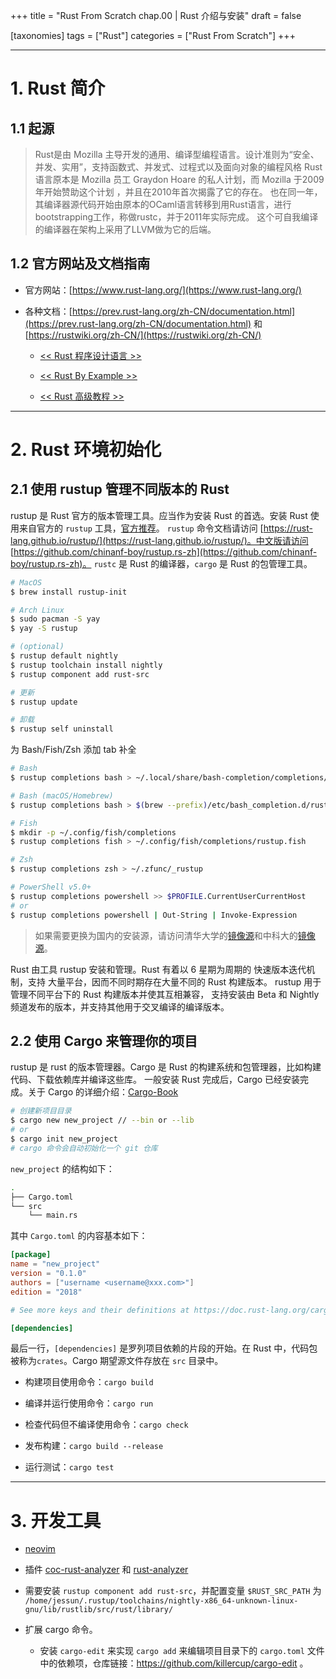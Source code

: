+++
title = "Rust From Scratch chap.00 | Rust 介绍与安装"
draft = false

[taxonomies]
tags = ["Rust"]
categories = ["Rust From Scratch"]
+++

---

# 1. Rust 简介

## 1.1 起源

> Rust是由 Mozilla 主导开发的通用、编译型编程语言。设计准则为“安全、并发、实用”，支持函数式、并发式、过程式以及面向对象的编程风格
> Rust语言原本是 Mozilla 员工 Graydon Hoare 的私人计划，而 Mozilla 于2009年开始赞助这个计划 ，并且在2010年首次揭露了它的存在。
> 也在同一年，其编译器源代码开始由原本的OCaml语言转移到用Rust语言，进行bootstrapping工作，称做rustc，并于2011年实际完成。
> 这个可自我编译的编译器在架构上采用了LLVM做为它的后端。

## 1.2 官方网站及文档指南

- 官方网站：[https://www.rust-lang.org/](https://www.rust-lang.org/)

- 各种文档：[https://prev.rust-lang.org/zh-CN/documentation.html](https://prev.rust-lang.org/zh-CN/documentation.html) 和 [https://rustwiki.org/zh-CN/](https://rustwiki.org/zh-CN/)

    - [<< Rust 程序设计语言 >>](https://kaisery.github.io/trpl-zh-cn/)

    - [<< Rust By Example >>](https://rustwiki.org/rust-by-example/)

    - [<< Rust 高级教程 >>](https://doc.rust-lang.org/nomicon/)

---

# 2. Rust 环境初始化

## 2.1 使用 rustup 管理不同版本的 Rust

rustup 是 Rust 官方的版本管理工具。应当作为安装 Rust 的首选。安装 Rust 使用来自官方的 `rustup` 工具，[官方推荐](https://www.rust-lang.org/tools/install)。
`rustup` 命令文档请访问 [https://rust-lang.github.io/rustup/](https://rust-lang.github.io/rustup/)。中文版请访问 [https://github.com/chinanf-boy/rustup.rs-zh](https://github.com/chinanf-boy/rustup.rs-zh)。
`rustc` 是 Rust 的编译器，`cargo` 是 Rust 的包管理工具。

```bash
# MacOS
$ brew install rustup-init

# Arch Linux
$ sudo pacman -S yay
$ yay -S rustup

# (optional)
$ rustup default nightly
$ rustup toolchain install nightly
$ rustup component add rust-src 
```
```bash
# 更新
$ rustup update

# 卸载
$ rustup self uninstall
```

为 Bash/Fish/Zsh 添加 tab 补全

```bash
# Bash
$ rustup completions bash > ~/.local/share/bash-completion/completions/rustup

# Bash (macOS/Homebrew)
$ rustup completions bash > $(brew --prefix)/etc/bash_completion.d/rustup.bash-completion

# Fish
$ mkdir -p ~/.config/fish/completions
$ rustup completions fish > ~/.config/fish/completions/rustup.fish

# Zsh
$ rustup completions zsh > ~/.zfunc/_rustup

# PowerShell v5.0+
$ rustup completions powershell >> $PROFILE.CurrentUserCurrentHost
# or
$ rustup completions powershell | Out-String | Invoke-Expression
```

> 如果需要更换为国内的安装源，请访问清华大学的[镜像源](https://mirrors.tuna.tsinghua.edu.cn/help/rustup/)和中科大的[镜像源](https://mirrors.ustc.edu.cn/help/rust-static.html)。

Rust 由工具 rustup 安装和管理。Rust 有着以 6 星期为周期的 快速版本迭代机制，支持 大量平台，因而不同时期存在大量不同的 Rust 构建版本。
rustup 用于管理不同平台下的 Rust 构建版本并使其互相兼容， 支持安装由 Beta 和 Nightly 频道发布的版本，并支持其他用于交叉编译的编译版本。

## 2.2 使用 Cargo 来管理你的项目

rustup 是 rust 的版本管理器。Cargo 是 Rust 的构建系统和包管理器，比如构建代码、下载依赖库并编译这些库。
一般安装 Rust 完成后，Cargo 已经安装完成。关于 Cargo 的详细介绍：[Cargo-Book](http://llever.com/cargo-book-zh/)

```bash
# 创建新项目目录
$ cargo new new_project // --bin or --lib
# or
$ cargo init new_project
# cargo 命令会自动初始化一个 git 仓库
```

`new_project` 的结构如下：

```bash
.
├── Cargo.toml
└── src
    └── main.rs
```

其中 `Cargo.toml` 的内容基本如下：

```toml
[package]
name = "new_project"
version = "0.1.0"
authors = ["username <username@xxx.com>"]
edition = "2018"

# See more keys and their definitions at https://doc.rust-lang.org/cargo/reference/manifest.html

[dependencies]
```

最后一行，`[dependencies]` 是罗列项目依赖的片段的开始。在 Rust 中，代码包被称为`crates`。Cargo 期望源文件存放在 `src` 目录中。

- 构建项目使用命令：`cargo build`

- 编译并运行使用命令：`cargo run`

- 检查代码但不编译使用命令：`cargo check`

- 发布构建：`cargo build --release`

- 运行测试：`cargo test`

---

# 3. 开发工具

- [neovim](https://github.com/neovim/neovim)

- 插件 [coc-rust-analyzer](https://github.com/fannheyward/coc-rust-analyzer) 和 [rust-analyzer](https://github.com/rust-analyzer/rust-analyzer)

- 需要安装 `rustup component add rust-src`，并配置变量 `$RUST_SRC_PATH` 为 `/home/jessun/.rustup/toolchains/nightly-x86_64-unknown-linux-gnu/lib/rustlib/src/rust/library/`

- 扩展 cargo 命令。

  - 安装 `cargo-edit` 来实现 `cargo add` 来编辑项目目录下的 `cargo.toml` 文件中的依赖项，仓库链接：https://github.com/killercup/cargo-edit 。

